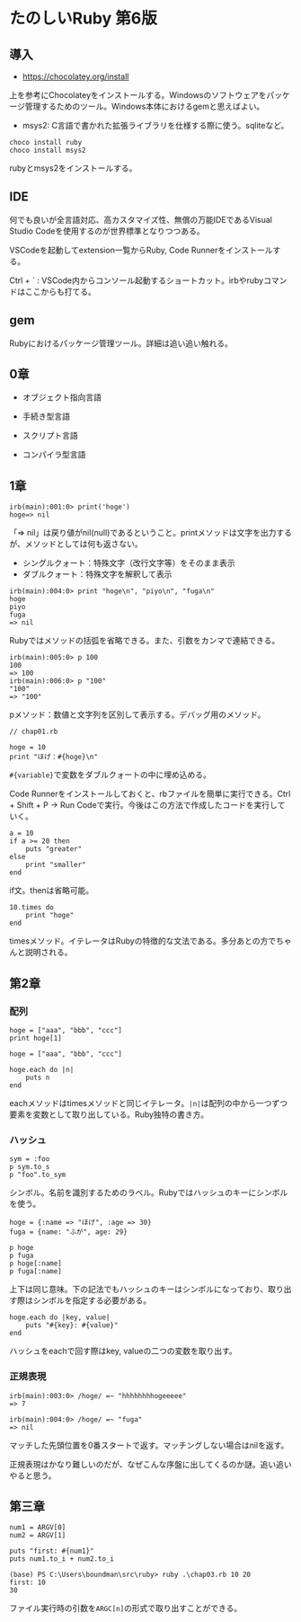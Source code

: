 
# たのしいRuby 第6版

## 導入

- https://chocolatey.org/install

上を参考にChocolateyをインストールする。Windowsのソフトウェアをパッケージ管理するためのツール。Windows本体におけるgemと思えばよい。

- msys2: C言語で書かれた拡張ライブラリを仕様する際に使う。sqliteなど。

```
choco install ruby
choco install msys2
```

rubyとmsys2をインストールする。

## IDE

何でも良いが全言語対応、高カスタマイズ性、無償の万能IDEであるVisual Studio Codeを使用するのが世界標準となりつつある。

VSCodeを起動してextension一覧からRuby, Code Runnerをインストールする。

Ctrl + ` : VSCode内からコンソール起動するショートカット。irbやrubyコマンドはここからも打てる。

## gem

Rubyにおけるパッケージ管理ツール。詳細は追い追い触れる。

## 0章

- オブジェクト指向言語
- 手続き型言語

- スクリプト言語
- コンパイラ型言語

## 1章

```
irb(main):001:0> print('hoge')
hoge=> nil
```

「=> nil」は戻り値がnil(null)であるということ。printメソッドは文字を出力するが、メソッドとしては何も返さない。

- シングルクォート：特殊文字（改行文字等）をそのまま表示
- ダブルクォート：特殊文字を解釈して表示

```
irb(main):004:0> print "hoge\n", "piyo\n", "fuga\n"
hoge
piyo
fuga
=> nil
```

Rubyではメソッドの括弧を省略できる。また、引数をカンマで連結できる。

```
irb(main):005:0> p 100
100
=> 100
irb(main):006:0> p "100"
"100"
=> "100"
```

pメソッド：数値と文字列を区別して表示する。デバッグ用のメソッド。

```
// chap01.rb

hoge = 10
print "ほげ：#{hoge}\n"
```

`#{variable}`で変数をダブルクォートの中に埋め込める。

Code Runnerをインストールしておくと、rbファイルを簡単に実行できる。Ctrl + Shift + P -> Run Codeで実行。今後はこの方法で作成したコードを実行していく。

```
a = 10
if a >= 20 then
    puts "greater"
else
    print "smaller"
end
```

if文。thenは省略可能。

```
10.times do
    print "hoge"
end
```

timesメソッド。イテレータはRubyの特徴的な文法である。多分あとの方でちゃんと説明される。

## 第2章

### 配列

```
hoge = ["aaa", "bbb", "ccc"]
print hoge[1]
```

```
hoge = ["aaa", "bbb", "ccc"]

hoge.each do |n|
    puts n
end
```

eachメソッドはtimesメソッドと同じイテレータ。`|n|`は配列の中から一つずつ要素を変数として取り出している。Ruby独特の書き方。

### ハッシュ

```
sym = :foo
p sym.to_s
p "foo".to_sym
```

シンボル。名前を識別するためのラベル。Rubyではハッシュのキーにシンボルを使う。

```
hoge = {:name => "ほげ", :age => 30}
fuga = {name: "ふが", age: 29}

p hoge
p fuga
p hoge[:name]
p fuga[:name]
```

上下は同じ意味。下の記法でもハッシュのキーはシンボルになっており、取り出す際はシンボルを指定する必要がある。

```
hoge.each do |key, value|
    puts "#{key}: #{value}"
end
```

ハッシュをeachで回す際はkey, valueの二つの変数を取り出す。

### 正規表現

```
irb(main):003:0> /hoge/ =~ "hhhhhhhhogeeeee"
=> 7

irb(main):004:0> /hoge/ =~ "fuga"
=> nil
```

マッチした先頭位置を0番スタートで返す。マッチングしない場合はnilを返す。

正規表現はかなり難しいのだが、なぜこんな序盤に出してくるのか謎。追い追いやると思う。

## 第三章

```
num1 = ARGV[0]
num2 = ARGV[1]

puts "first: #{num1}"
puts num1.to_i + num2.to_i
```

```
(base) PS C:\Users\boundman\src\ruby> ruby .\chap03.rb 10 20
first: 10
30
```

ファイル実行時の引数を`ARGC[n]`の形式で取り出すことができる。













